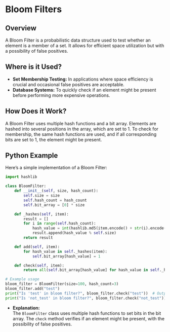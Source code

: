 # **Bloom Filters**

## **Overview**

A Bloom Filter is a probabilistic data structure used to test whether an element is a member of a set. It allows for efficient space utilization but with a possibility of false positives.

## **Where is it Used?**

- **Set Membership Testing:** In applications where space efficiency is crucial and occasional false positives are acceptable.
- **Database Systems:** To quickly check if an element might be present before performing more expensive operations.

## **How Does it Work?**

A Bloom Filter uses multiple hash functions and a bit array. Elements are hashed into several positions in the array, which are set to 1. To check for membership, the same hash functions are used, and if all corresponding bits are set to 1, the element might be present.

## **Python Example**

Here’s a simple implementation of a Bloom Filter:

```python
import hashlib

class BloomFilter:
    def __init__(self, size, hash_count):
        self.size = size
        self.hash_count = hash_count
        self.bit_array = [0] * size

    def _hashes(self, item):
        result = []
        for i in range(self.hash_count):
            hash_value = int(hashlib.md5(item.encode() + str(i).encode()).hexdigest(), 16)
            result.append(hash_value % self.size)
        return result

    def add(self, item):
        for hash_value in self._hashes(item):
            self.bit_array[hash_value] = 1

    def check(self, item):
        return all(self.bit_array[hash_value] for hash_value in self._hashes(item))

# Example usage
bloom_filter = BloomFilter(size=100, hash_count=3)
bloom_filter.add("test")
print("Is 'test' in bloom filter?", bloom_filter.check("test"))  # Output: True
print("Is 'not_test' in bloom filter?", bloom_filter.check("not_test"))  # Output: False or True (due to false positives)
```

- **Explanation:**  
  The `BloomFilter` class uses multiple hash functions to set bits in the bit array. The `check` method verifies if an element might be present, with the possibility of false positives.

